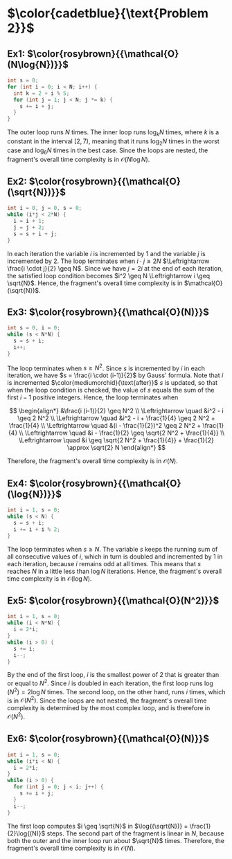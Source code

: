 # $\color{cadetblue}{\text{Problem 2}}$

## Ex1: $\color{rosybrown}{{\mathcal{O}(N\log{N})}}$

```c
int s = 0;
for (int i = 0; i < N; i++) {
  int k = 2 + i % 5;
  for (int j = 1; j < N; j *= k) {
    s += i + j;
  }
}
```

The outer loop runs $N$ times. The inner loop runs $\log_k{N}$ times, where $k$ is a constant in the interval $[2,7)$, meaning that it runs $\log_2{N}$ times in the worst case and $\log_6{N}$ times in the best case. Since the loops are nested, the fragment's overall time complexity is in $\mathcal{O}(N\log{N})$.

## Ex2: $\color{rosybrown}{{\mathcal{O}(\sqrt{N})}}$

```c
int i = 0, j = 0, s = 0;
while (i*j < 2*N) {
  i = i + 1;
  j = j + 2;
  s = s + i + j;
}
```

In each iteration the variable $i$ is incremented by $1$ and the variable $j$ is incremented by $2$. The loop terminates when $i \cdot j \geq 2 N$ $\Leftrightarrow \frac{i \cdot j}{2} \geq N$. Since we have $j  = 2 i$ at the end of each iteration, the satisfied loop condition becomes $i^2 \geq N \Leftrightarrow i \geq \sqrt{N}$. Hence, the fragment's overall time complexity is in $\mathcal{O}(\sqrt{N})$.

## Ex3: $\color{rosybrown}{{\mathcal{O}(N)}}$

```c
int s = 0, i = 0;
while (s < N*N) {
  s = s + i;
  i++;
}
```

The loop terminates when $s \geq N^2$. Since $s$ is incremented by $i$ in each iteration, we have $s = \frac{i \cdot (i-1)}{2}$ by Gauss' formula. Note that $i$ is incremented $\color{mediumorchid}{\text{after}}$ $s$ is updated, so that when the loop condition is checked, the value of $s$ equals the sum of the first $i - 1$ positive integers. Hence, the loop terminates when

$$
\begin{align*}
&\frac{i (i-1)}{2} \geq N^2 \\
\Leftrightarrow \quad &i^2 - i \geq 2 N^2 \\
\Leftrightarrow \quad &i^2 - i + \frac{1}{4} \geq 2 N^2 + \frac{1}{4} \\
\Leftrightarrow \quad &(i - \frac{1}{2})^2 \geq 2 N^2 + \frac{1}{4} \\
\Leftrightarrow \quad &i - \frac{1}{2} \geq \sqrt{2 N^2 + \frac{1}{4}} \\
\Leftrightarrow \quad &i \geq \sqrt{2 N^2 + \frac{1}{4}} + \frac{1}{2} \approx \sqrt{2} N
\end{align*}
$$

Therefore, the fragment's overall time complexity is in $\mathcal{O}(N)$.

## Ex4: $\color{rosybrown}{{\mathcal{O}(\log{N})}}$

```c
int i = 1, s = 0;
while (s < N) {
  s = s + i;
  i += i + i % 2;
}
```

The loop terminates when $s \geq N$. The variable $s$ keeps the running sum of all consecutive values of $i$, which in turn is doubled and incremented by $1$ in each iteration, because $i$ remains odd at all times. This means that $s$ reaches $N$ in a little less than $\log{N}$ iterations. Hence, the fragment's overall time complexity is in $\mathcal{O}(\log{N})$.

## Ex5: $\color{rosybrown}{{\mathcal{O}(N^2)}}$

```c
int i = 1, s = 0;
while (i < N*N) {
  i = 2*i;
}
while (i > 0) {
  s += i;
  i--;
}
```

By the end of the first loop, $i$ is the smallest power of $2$ that is greater than or equal to $N^2$. Since $i$ is doubled in each iteration, the first loop runs $\log(N^2) = 2\log{N}$ times. The second loop, on the other hand, runs $i$ times, which is in $\mathcal{O}(N^2)$. Since the loops are not nested, the fragment's overall time complexity is determined by the most complex loop, and is therefore in $\mathcal{O}(N^2)$.

## Ex6: $\color{rosybrown}{{\mathcal{O}(N)}}$

```c
int i = 1, s = 0;
while (i*i < N) {
  i = 2*i;
}
while (i > 0) {
  for (int j = 0; j < i; j++) {
    s += i + j;
  }
  i--;
}
```

The first loop computes $i \geq \sqrt{N}$ in $\log{(\sqrt{N})} = \frac{1}{2}\log{(N)}$ steps. The second part of the fragment is linear in $N$, because both the outer and the inner loop run about $\sqrt{N}$ times. Therefore, the fragment's overall time complexity is in $\mathcal{O}(N)$.
